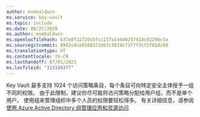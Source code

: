 ```yaml
---
author: msmbaldwin
ms.service: key-vault
ms.topic: include
ms.date: 08/27/2020
ms.author: msmbaldwin
ms.openlocfilehash: b37e8f32720cbfcc217a14440257410c02296c5a
ms.sourcegitcommit: 8942cdce0108372d6fc5819c71f7f3cf2f02dc60
ms.translationtype: HT
ms.contentlocale: zh-CN
ms.lasthandoff: 07/01/2021
ms.locfileid: "113136377"
---
```

Key Vault 最多支持 1024 个访问策略条目，每个条目可向特定安全主体授予一组不同的权限。 由于此限制，建议你尽可能将访问策略分配给用户组，而不是单个用户。 使用组来管理组织中多个人员的权限要轻松得多。 有关详细信息，请参阅[使用 Azure Active Directory 组管理应用和资源访问](../articles/active-directory/fundamentals/active-directory-manage-groups.md)
